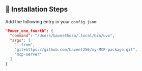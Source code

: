 ## 🚀 Installation Steps

Add the following entry in your `config.json`:

```json
"Power_one_fourth": {
  "command": "/Users/baveethora/.local/bin/uvx",
  "args": [
    "--from",
    "git+https://github.com/baveet256/my-MCP-package.git",
    "mcp-server"
  ]
}

